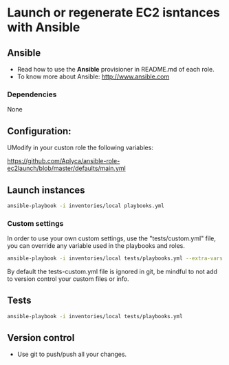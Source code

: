 # Launch or regenerate EC2 isntances with Ansible

## Ansible
* Read how to use the **Ansible** provisioner in README.md of each role.
* To know more about Ansible: http://www.ansible.com

### Dependencies

None

## Configuration:

UModify in your custon role the following variables:

https://github.com/Aplyca/ansible-role-ec2launch/blob/master/defaults/main.yml

## Launch instances

```bash
ansible-playbook -i inventories/local playbooks.yml
```

### Custom settings
In order to use your own custom settings, use the "tests/custom.yml" file, you can override any variable used in the playbooks and roles.

```bash
ansible-playbook -i inventories/local tests/playbooks.yml --extra-vars "@tests/custom.yml"
```

By default the tests-custom.yml file is ignored in git, be mindful to not add to version control your custom files or info.

## Tests
```bash
ansible-playbook -i inventories/local tests/playbooks.yml
```

## Version control
* Use git to push/push all your changes.
